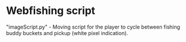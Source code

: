 # Webfishing script
"imageScript.py" - Moving script for the player to cycle between fishing buddy buckets and pickup (white pixel indication).

